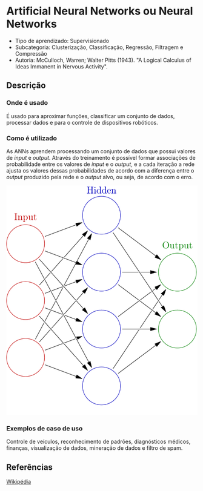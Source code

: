 # Artificial Neural Networks ou Neural Networks

- Tipo de aprendizado: Supervisionado
- Subcategoria: Clusterização, Classificação, Regressão, Filtragem e Compressão
- Autoria: McCulloch, Warren; Walter Pitts (1943). "A Logical Calculus of Ideas Immanent in Nervous Activity".

## Descrição

### Onde é usado

É usado para aproximar funções, classificar um conjunto de dados, processar dados e para o controle de dispositivos robóticos.

### Como é utilizado

As ANNs aprendem processando um conjunto de dados que possui valores de *input* e *output*. Através do treinamento é possível formar associações de probabilidade entre os valores de *input* e o *output*, e a cada iteração a rede ajusta os valores dessas probabilidades de acordo com a diferença entre o *output* produzido pela rede e o *output* alvo, ou seja, de acordo com o erro. 

![ANN](imgs/ann.png)

### Exemplos de caso de uso

Controle de veículos, reconhecimento de padrões, diagnósticos médicos, finanças, visualização de dados, mineração de dados e filtro de spam.

## Referências

[Wikipédia](https://en.wikipedia.org/wiki/Artificial_neural_network#History)


